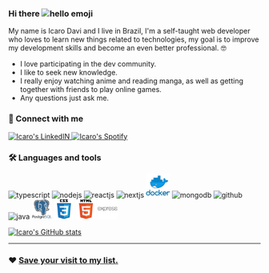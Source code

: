 
### Hi there <img src="https://camo.githubusercontent.com/e8e7b06ecf583bc040eb60e44eb5b8e0ecc5421320a92929ce21522dbc34c891/68747470733a2f2f6d656469612e67697068792e636f6d2f6d656469612f6876524a434c467a6361737252346961377a2f67697068792e676966" width="48px" height="48px" alt="hello emoji" />

My name is Icaro Davi and I live in Brazil, I'm a self-taught web developer who loves to learn new things related to technologies, my goal is to improve my development skills and become an even better professional. 🤓

* I love participating in the dev community.
* I like to seek new knowledge.
* I really enjoy watching anime and reading manga, as well as getting together with friends to play online games.
* Any questions just ask me.

### 🔗 Connect with me

<a href="https://www.linkedin.com/in/icaro-davi/">
  <img alt="Icaro's LinkedIN" width="40px" src="https://raw.githubusercontent.com/peterthehan/peterthehan/master/assets/linkedin.svg" />
</a>
<a href="https://open.spotify.com/user/sw9pqgjuyza6g8r7oi2mqp9e5">
  <img alt="Icaro's Spotify" width="40px" src="https://raw.githubusercontent.com/peterthehan/peterthehan/master/assets/spotify.svg" />
</a>

### 🛠️ Languages and tools 

<img src="https://img.icons8.com/color/48/000000/typescript.png" alt="typescript"/>
<img src="https://img.icons8.com/color/48/000000/nodejs.png" alt="nodejs"/>
<img src="https://img.icons8.com/office/48/000000/react.png" alt="reactjs"/>
<img src="https://assets.vercel.com/image/upload/v1607554385/repositories/next-js/next-logo.png" height="48px" alt="nextjs" />
<img src="https://raw.githubusercontent.com/github/explore/80688e429a7d4ef2fca1e82350fe8e3517d3494d/topics/docker/docker.png" width="48px" height="48px" alt="docker"/>
<img src="https://img.icons8.com/external-tal-revivo-shadow-tal-revivo/48/000000/external-mongodb-a-cross-platform-document-oriented-database-program-logo-shadow-tal-revivo.png" alt="mongodb"/>
<img src="https://img.icons8.com/material-outlined/48/000000/github.png" alt="github"/>
<img src="https://img.icons8.com/color/48/000000/java-coffee-cup-logo--v1.png" alt="java"/>
<img src="https://raw.githubusercontent.com/devicons/devicon/master/icons/postgresql/postgresql-original-wordmark.svg" alt="postgresql" width="40px" height="40px"/>
<img src="https://raw.githubusercontent.com/devicons/devicon/master/icons/css3/css3-original-wordmark.svg" alt="css3" width="40px" height="40px"/> 
<img src="https://raw.githubusercontent.com/devicons/devicon/master/icons/html5/html5-original-wordmark.svg" alt="html5" width="40px" height="40px"/>
<img src="https://raw.githubusercontent.com/devicons/devicon/master/icons/express/express-original-wordmark.svg" alt="express" width="40px" height="40px"/>

[![Icaro's GitHub stats](https://github-readme-stats.vercel.app/api?username=icaro-davi&count_private=true)](https://github.com/anuraghazra/github-readme-stats)

---

### ❤️ [Save your visit to my list.](http://localhost:8080)
